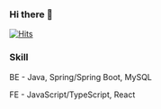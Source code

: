 ### Hi there 👋

[![Hits](https://hits.seeyoufarm.com/api/count/incr/badge.svg?url=https%3A%2F%2Fgithub.com%2Fgjbae1212%2Fhit-counter&count_bg=%2346FBAD&title_bg=%23ABFFA5&icon=applemusic.svg&icon_color=%23FF5F5F&title=welcome&edge_flat=false)](https://hits.seeyoufarm.com)

### Skill

BE - Java, Spring/Spring Boot, MySQL

FE - JavaScript/TypeScript, React
